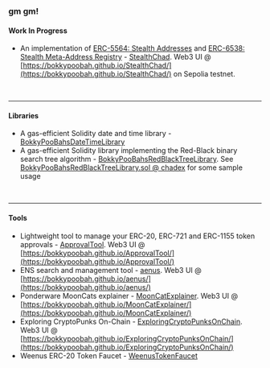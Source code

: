 ### gm gm!

#### Work In Progress

* An implementation of [ERC-5564: Stealth Addresses](https://eips.ethereum.org/EIPS/eip-5564) and [ERC-6538: Stealth Meta-Address Registry](https://eips.ethereum.org/EIPS/eip-6538) - [StealthChad](https://github.com/bokkypoobah/StealthChad). Web3 UI @ [https://bokkypoobah.github.io/StealthChad/](https://bokkypoobah.github.io/StealthChad/) on Sepolia testnet.

<br />

---

#### Libraries

* A gas-efficient Solidity date and time library - [BokkyPooBahsDateTimeLibrary](https://github.com/bokkypoobah/BokkyPooBahsDateTimeLibrary)
* A gas-efficient Solidity library implementing the Red-Black binary search tree algorithm - [BokkyPooBahsRedBlackTreeLibrary](https://github.com/bokkypoobah/BokkyPooBahsRedBlackTreeLibrary). See [BokkyPooBahsRedBlackTreeLibrary.sol @ chadex](https://github.com/bokkypoobah/chadex/blob/master/contracts/BokkyPooBahsRedBlackTreeLibrary.sol) for some sample usage

<br />

---

#### Tools

* Lightweight tool to manage your ERC-20, ERC-721 and ERC-1155 token approvals - [ApprovalTool](https://github.com/bokkypoobah/ApprovalTool). Web3 UI @ [https://bokkypoobah.github.io/ApprovalTool/](https://bokkypoobah.github.io/ApprovalTool/)
* ENS search and management tool - [aenus](https://github.com/bokkypoobah/aenus). Web3 UI @ [https://bokkypoobah.github.io/aenus/](https://bokkypoobah.github.io/aenus/)
* Ponderware MoonCats explainer - [MoonCatExplainer](https://github.com/bokkypoobah/MoonCatExplainer). Web3 UI @ [https://bokkypoobah.github.io/MoonCatExplainer/](https://bokkypoobah.github.io/MoonCatExplainer/)
* Exploring CryptoPunks On-Chain - [ExploringCryptoPunksOnChain](https://github.com/bokkypoobah/ExploringCryptoPunksOnChain). Web3 UI @ [https://bokkypoobah.github.io/ExploringCryptoPunksOnChain/](https://bokkypoobah.github.io/ExploringCryptoPunksOnChain/)
* Weenus ERC-20 Token Faucet - [WeenusTokenFaucet](https://github.com/bokkypoobah/WeenusTokenFaucet)

<br />
<!--
**bokkypoobah/bokkypoobah** is a ✨ _special_ ✨ repository because its `README.md` (this file) appears on your GitHub profile.

Here are some ideas to get you started:

- 🔭 I’m currently working on ...
- 🌱 I’m currently learning ...
- 👯 I’m looking to collaborate on ...
- 🤔 I’m looking for help with ...
- 💬 Ask me about ...
- 📫 How to reach me: ...
- 😄 Pronouns: ...
- ⚡ Fun fact: ...
-->
